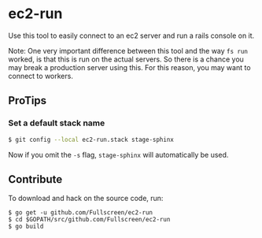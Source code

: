 # ec2-run

Use this tool to easily connect to an ec2 server and run a rails console on it.

Note: One very important difference between this tool and the way `fs run`
worked, is that this is run on the actual servers. So there is a chance you may
break a production server using this. For this reason, you may want to connect
to workers.

## ProTips

### Set a default stack name

```bash
$ git config --local ec2-run.stack stage-sphinx
```

Now if you omit the `-s` flag, `stage-sphinx` will automatically be used.

## Contribute

To download and hack on the source code, run:
```
$ go get -u github.com/Fullscreen/ec2-run
$ cd $GOPATH/src/github.com/Fullscreen/ec2-run
$ go build
```
